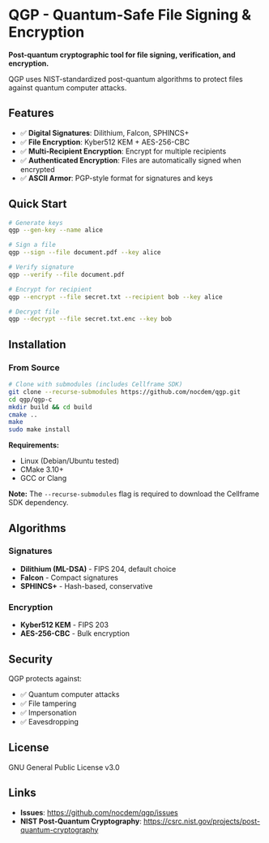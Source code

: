 # QGP - Quantum-Safe File Signing & Encryption

**Post-quantum cryptographic tool for file signing, verification, and encryption.**

QGP uses NIST-standardized post-quantum algorithms to protect files against quantum computer attacks.

## Features

- ✅ **Digital Signatures**: Dilithium, Falcon, SPHINCS+
- ✅ **File Encryption**: Kyber512 KEM + AES-256-CBC
- ✅ **Multi-Recipient Encryption**: Encrypt for multiple recipients
- ✅ **Authenticated Encryption**: Files are automatically signed when encrypted
- ✅ **ASCII Armor**: PGP-style format for signatures and keys

## Quick Start

```bash
# Generate keys
qgp --gen-key --name alice

# Sign a file
qgp --sign --file document.pdf --key alice

# Verify signature
qgp --verify --file document.pdf

# Encrypt for recipient
qgp --encrypt --file secret.txt --recipient bob --key alice

# Decrypt file
qgp --decrypt --file secret.txt.enc --key bob
```

## Installation

### From Source

```bash
# Clone with submodules (includes Cellframe SDK)
git clone --recurse-submodules https://github.com/nocdem/qgp.git
cd qgp/qgp-c
mkdir build && cd build
cmake ..
make
sudo make install
```

**Requirements:**
- Linux (Debian/Ubuntu tested)
- CMake 3.10+
- GCC or Clang

**Note:** The `--recurse-submodules` flag is required to download the Cellframe SDK dependency.

## Algorithms

### Signatures
- **Dilithium (ML-DSA)** - FIPS 204, default choice
- **Falcon** - Compact signatures
- **SPHINCS+** - Hash-based, conservative

### Encryption
- **Kyber512 KEM** - FIPS 203
- **AES-256-CBC** - Bulk encryption

## Security

QGP protects against:
- ✅ Quantum computer attacks
- ✅ File tampering
- ✅ Impersonation
- ✅ Eavesdropping

## License

GNU General Public License v3.0

## Links

- **Issues**: https://github.com/nocdem/qgp/issues
- **NIST Post-Quantum Cryptography**: https://csrc.nist.gov/projects/post-quantum-cryptography
